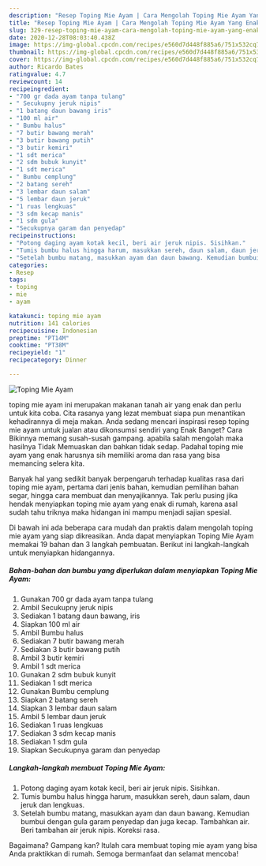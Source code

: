 ```yaml
---
description: "Resep Toping Mie Ayam | Cara Mengolah Toping Mie Ayam Yang Enak Dan Lezat"
title: "Resep Toping Mie Ayam | Cara Mengolah Toping Mie Ayam Yang Enak Dan Lezat"
slug: 329-resep-toping-mie-ayam-cara-mengolah-toping-mie-ayam-yang-enak-dan-lezat
date: 2020-12-28T08:03:40.438Z
image: https://img-global.cpcdn.com/recipes/e560d7d448f885a6/751x532cq70/toping-mie-ayam-foto-resep-utama.jpg
thumbnail: https://img-global.cpcdn.com/recipes/e560d7d448f885a6/751x532cq70/toping-mie-ayam-foto-resep-utama.jpg
cover: https://img-global.cpcdn.com/recipes/e560d7d448f885a6/751x532cq70/toping-mie-ayam-foto-resep-utama.jpg
author: Ricardo Bates
ratingvalue: 4.7
reviewcount: 14
recipeingredient:
- "700 gr dada ayam tanpa tulang"
- " Secukupny jeruk nipis"
- "1 batang daun bawang iris"
- "100 ml air"
- " Bumbu halus"
- "7 butir bawang merah"
- "3 butir bawang putih"
- "3 butir kemiri"
- "1 sdt merica"
- "2 sdm bubuk kunyit"
- "1 sdt merica"
- " Bumbu cemplung"
- "2 batang sereh"
- "3 lembar daun salam"
- "5 lembar daun jeruk"
- "1 ruas lengkuas"
- "3 sdm kecap manis"
- "1 sdm gula"
- "Secukupnya garam dan penyedap"
recipeinstructions:
- "Potong daging ayam kotak kecil, beri air jeruk nipis. Sisihkan."
- "Tumis bumbu halus hingga harum, masukkan sereh, daun salam, daun jeruk dan lengkuas."
- "Setelah bumbu matang, masukkan ayam dan daun bawang. Kemudian bumbui dengan gula garam penyedap dan juga kecap. Tambahkan air. Beri tambahan air jeruk nipis. Koreksi rasa."
categories:
- Resep
tags:
- toping
- mie
- ayam

katakunci: toping mie ayam 
nutrition: 141 calories
recipecuisine: Indonesian
preptime: "PT14M"
cooktime: "PT38M"
recipeyield: "1"
recipecategory: Dinner

---
```



![Toping Mie Ayam](https://img-global.cpcdn.com/recipes/e560d7d448f885a6/751x532cq70/toping-mie-ayam-foto-resep-utama.jpg)


toping mie ayam ini merupakan makanan tanah air yang enak dan perlu untuk kita coba. Cita rasanya yang lezat membuat siapa pun menantikan kehadirannya di meja makan.
Anda sedang mencari inspirasi resep toping mie ayam untuk jualan atau dikonsumsi sendiri yang Enak Banget? Cara Bikinnya memang susah-susah gampang. apabila salah mengolah maka hasilnya Tidak Memuaskan dan bahkan tidak sedap. Padahal toping mie ayam yang enak harusnya sih memiliki aroma dan rasa yang bisa memancing selera kita.

Banyak hal yang sedikit banyak berpengaruh terhadap kualitas rasa dari toping mie ayam, pertama dari jenis bahan, kemudian pemilihan bahan segar, hingga cara membuat dan menyajikannya. Tak perlu pusing jika hendak menyiapkan toping mie ayam yang enak di rumah, karena asal sudah tahu triknya maka hidangan ini mampu menjadi sajian spesial.




Di bawah ini ada beberapa cara mudah dan praktis dalam mengolah toping mie ayam yang siap dikreasikan. Anda dapat menyiapkan Toping Mie Ayam memakai 19 bahan dan 3 langkah pembuatan. Berikut ini langkah-langkah untuk menyiapkan hidangannya.

<!--inarticleads1-->

##### Bahan-bahan dan bumbu yang diperlukan dalam menyiapkan Toping Mie Ayam:

1. Gunakan 700 gr dada ayam tanpa tulang
1. Ambil  Secukupny jeruk nipis
1. Sediakan 1 batang daun bawang, iris
1. Siapkan 100 ml air
1. Ambil  Bumbu halus
1. Sediakan 7 butir bawang merah
1. Sediakan 3 butir bawang putih
1. Ambil 3 butir kemiri
1. Ambil 1 sdt merica
1. Gunakan 2 sdm bubuk kunyit
1. Sediakan 1 sdt merica
1. Gunakan  Bumbu cemplung
1. Siapkan 2 batang sereh
1. Siapkan 3 lembar daun salam
1. Ambil 5 lembar daun jeruk
1. Sediakan 1 ruas lengkuas
1. Sediakan 3 sdm kecap manis
1. Sediakan 1 sdm gula
1. Siapkan Secukupnya garam dan penyedap




<!--inarticleads2-->

##### Langkah-langkah membuat Toping Mie Ayam:

1. Potong daging ayam kotak kecil, beri air jeruk nipis. Sisihkan.
1. Tumis bumbu halus hingga harum, masukkan sereh, daun salam, daun jeruk dan lengkuas.
1. Setelah bumbu matang, masukkan ayam dan daun bawang. Kemudian bumbui dengan gula garam penyedap dan juga kecap. Tambahkan air. Beri tambahan air jeruk nipis. Koreksi rasa.




Bagaimana? Gampang kan? Itulah cara membuat toping mie ayam yang bisa Anda praktikkan di rumah. Semoga bermanfaat dan selamat mencoba!
